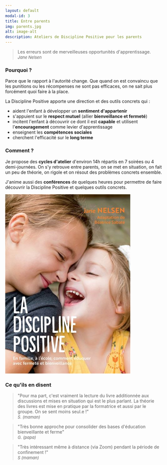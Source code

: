 ```yaml
---
layout: default
modal-id: 3
title: Entre parents
img: parents.jpg
alt: image-alt
description: Ateliers de Discipline Positive pour les parents
---
```



> Les erreurs sont de merveilleuses opportunités d'apprentissage.    
> <span style="font-size:small">*Jane Nelsen*</span>    
     

### Pourquoi ?

Parce que le rapport à l'autorité change. Que quand on est convaincu que les punitions ou les récompenses ne sont pas efficaces, on ne sait plus forcément quoi faire à la place. 

 La Discipline Positive apporte une direction et des outils concrets qui : 
- aident l'enfant à développer un **sentiment d'appartenir**
- s'appuient sur le **respect mutuel** (allier **bienveillance et fermeté**)
- incitent l'enfant à découvrir ce dont il est **capable** et utilisent l'**encouragement** comme levier d'apprentissage
- enseignent les **compétences sociales**
- cherchent l'efficacité sur le **long terme**


### Comment ?

Je propose des **cycles d'atelier** d'environ 14h répartis en 7 soirées ou 4 demi-journées. On s'y retrouve entre parents, on se met en situation, on fait un peu de théorie, on rigole et on résout des problèmes concrets ensemble. 

J'anime aussi des **conférences** de quelques heures pour permettre de faire découvrir la Discipline Positive et quelques outils concrets. 

![livre de discipline positive](img/assets/La-discipline-positive.jpg)

### Ce qu'ils en disent 

> "Pour ma part, c'est vraiment la lecture du livre additionnée aux discussions et mises en situation qui est le plus parlant. La théorie des livres est mise en pratique par la formatrice et aussi par le groupe. On se sent moins seul.e !"     
> <span style="font-size:small">*S. (maman)*</span>    

> "Très bonne approche pour consolider des bases d'éducation bienveillante et ferme"     
> <span style="font-size:small">*G. (papa)*</span>   

> "Très intéressant même à distance (via Zoom) pendant la période de confinement !"     
> <span style="font-size:small">*S (maman)*</span>   



